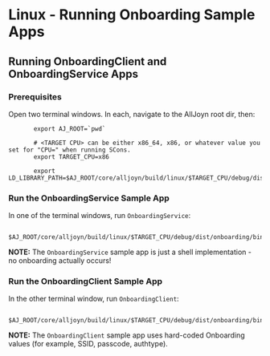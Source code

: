 # Linux - Running Onboarding Sample Apps

## Running OnboardingClient and OnboardingService Apps

### Prerequisites

Open two terminal windows. In each, navigate to the AllJoyn root dir, then:

           export AJ_ROOT=`pwd`

           # <TARGET CPU> can be either x86_64, x86, or whatever value you set for "CPU=" when running SCons.
           export TARGET_CPU=x86
            
           export LD_LIBRARY_PATH=$AJ_ROOT/core/alljoyn/build/linux/$TARGET_CPU/debug/dist/cpp/lib:$AJ_ROOT/core/alljoyn/build/linux/$TARGET_CPU/debug/dist/about/lib:$AJ_ROOT/core/alljoyn/build/linux/$TARGET_CPU/debug/dist/onboarding/lib:$AJ_ROOT/core/alljoyn/build/linux/$TARGET_CPU/debug/dist/config/lib:$AJ_ROOT/core/alljoyn/build/linux/$TARGET_CPU/debug/dist/services_common/lib:$LD_LIBRARY_PATH

### Run the OnboardingService Sample App

In one of the terminal windows, run `OnboardingService`:

           $AJ_ROOT/core/alljoyn/build/linux/$TARGET_CPU/debug/dist/onboarding/bin/OnboardingService

__NOTE:__  The `OnboardingService` sample app is just a shell implementation - no onboarding actually occurs!

### Run the OnboardingClient Sample App

In the other terminal window, run `OnboardingClient`:

           $AJ_ROOT/core/alljoyn/build/linux/$TARGET_CPU/debug/dist/onboarding/bin/OnboardingClient

__NOTE:__  The `OnboardingClient` sample app uses hard-coded Onboarding values (for example, SSID, passcode, authtype).
